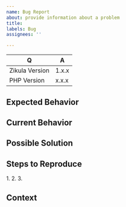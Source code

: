 ```yaml
---
name: Bug Report
about: provide information about a problem
title: 
labels: Bug
assignees: ''

---
```


[TIP]:  # ( Provide a general summary of the issue in the title above ^^ )

| Q                 | A
| ----------------- | ---
| Zikula Version    | 1.x.x
| PHP Version       | x.x.x

## Expected Behavior
[NOTE]: # ( Tell us what you expected to happen )


## Current Behavior
[NOTE]: # ( Tell us what actually happens )
[TIP]:  # ( If possible include screenshots of your problem! )


## Possible Solution
[NOTE]: # ( Not required, but suggest a fix/reason for the bug )


## Steps to Reproduce
[NOTE]: # ( Provide a link to a live example, or an unambiguous set of steps to )
[NOTE]: # ( reproduce this bug. Include code to reproduce, if relevant )
1.
2.
3.

## Context
[NOTE]: # ( How has this issue affected you? What unique circumstances do you have? )

